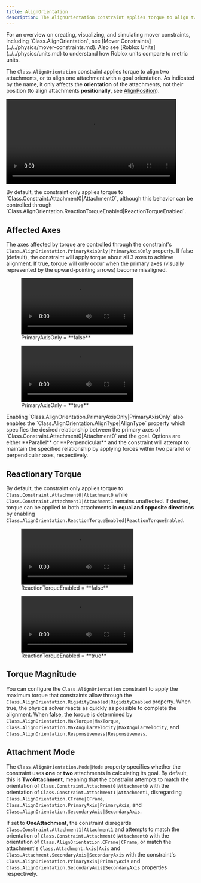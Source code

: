 ```yaml
---
title: AlignOrientation
description: The AlignOrientation constraint applies torque to align two attachments, or to align one attachment with a goal orientation.
---
```


<Alert severity="info">
For an overview on creating, visualizing, and simulating mover constraints, including `Class.AlignOrientation`, see [Mover Constraints](../../physics/mover-constraints.md). Also see [Roblox&nbsp;Units](../../physics/units.md) to understand how Roblox units compare to metric units.
</Alert>

The `Class.AlignOrientation` constraint applies torque to align two attachments, or to align one attachment with a goal orientation. As indicated by the name, it only affects the **orientation** of the attachments, not their position (to align attachments **positionally**, see [AlignPosition](../../physics/constraints/align-position.md)).

<video controls src="../../assets/physics/constraints/AlignOrientation-Demo.mp4" width="90%" alt="Demo video of AlignOrientation constraint"></video>

<Alert severity="warning">
By default, the constraint only applies torque to `Class.Constraint.Attachment0|Attachment0`, although this behavior can be controlled through `Class.AlignOrientation.ReactionTorqueEnabled|ReactionTorqueEnabled`.
</Alert>

## Affected Axes

The axes affected by torque are controlled through the constraint's `Class.AlignOrientation.PrimaryAxisOnly|PrimaryAxisOnly` property. If false (default), the constraint will apply torque about all 3&nbsp;axes to achieve alignment. If true, torque will only occur when the primary axes (visually represented by the upward-pointing arrows) become misaligned.

<GridContainer numColumns="2">
  <figure>
    <video controls src="../../assets/physics/constraints/AlignOrientation-PrimaryAxisOnly-False.mp4" alt="Video showing PrimaryAxisOnly set to false"></video>
    <figcaption>PrimaryAxisOnly = **false**</figcaption>
  </figure>
  <figure>
    <video controls src="../../assets/physics/constraints/AlignOrientation-PrimaryAxisOnly-True.mp4" alt="Video showing PrimaryAxisOnly set to true"></video>
    <figcaption>PrimaryAxisOnly = **true**</figcaption>
  </figure>
</GridContainer>

<Alert severity="info">
Enabling `Class.AlignOrientation.PrimaryAxisOnly|PrimaryAxisOnly` also enables the `Class.AlignOrientation.AlignType|AlignType` property which specifies the desired relationship between the primary axes of `Class.Constraint.Attachment0|Attachment0` and the goal. Options are either **Parallel** or **Perpendicular** and the constraint will attempt to maintain the specified relationship by applying forces within two parallel or perpendicular axes, respectively.
</Alert>

## Reactionary Torque

By default, the constraint only applies torque to `Class.Constraint.Attachment0|Attachment0` while `Class.Constraint.Attachment1|Attachment1` remains unaffected. If desired, torque can be applied to both attachments in **equal and opposite directions** by enabling `Class.AlignOrientation.ReactionTorqueEnabled|ReactionTorqueEnabled`.

<GridContainer numColumns="2">
  <figure>
    <video controls src="../../assets/physics/constraints/AlignOrientation-ReactionTorqueEnabled-False.mp4" alt="Video showing ReactionTorqueEnabled set to false"></video>
    <figcaption>ReactionTorqueEnabled = **false**</figcaption>
  </figure>
  <figure>
    <video controls src="../../assets/physics/constraints/AlignOrientation-ReactionTorqueEnabled-True.mp4" alt="Video showing ReactionTorqueEnabled set to true"></video>
    <figcaption>ReactionTorqueEnabled = **true**</figcaption>
  </figure>
</GridContainer>

## Torque Magnitude

You can configure the `Class.AlignOrientation` constraint to apply the maximum torque that constraints allow through the `Class.AlignOrientation.RigidityEnabled|RigidityEnabled` property. When true, the physics solver reacts as quickly as possible to complete the alignment. When false, the torque is determined by `Class.AlignOrientation.MaxTorque|MaxTorque`, `Class.AlignOrientation.MaxAngularVelocity|MaxAngularVelocity`, and `Class.AlignOrientation.Responsiveness|Responsiveness`.

## Attachment Mode

The `Class.AlignOrientation.Mode|Mode` property specifies whether the constraint uses **one** or **two** attachments in calculating its goal. By default, this is **TwoAttachment**, meaning that the constraint attempts to match the orientation of `Class.Constraint.Attachment0|Attachment0` with the orientation of `Class.Constraint.Attachment1|Attachment1`, disregarding `Class.AlignOrientation.CFrame|CFrame`, `Class.AlignOrientation.PrimaryAxis|PrimaryAxis`, and `Class.AlignOrientation.SecondaryAxis|SecondaryAxis`.

If set to **OneAttachment**, the constraint disregards `Class.Constraint.Attachment1|Attachment1` and attempts to match the orientation of `Class.Constraint.Attachment0|Attachment0` with the orientation of `Class.AlignOrientation.CFrame|CFrame`, or match the attachment's `Class.Attachment.Axis|Axis` and `Class.Attachment.SecondaryAxis|SecondaryAxis` with the constraint's `Class.AlignOrientation.PrimaryAxis|PrimaryAxis` and `Class.AlignOrientation.SecondaryAxis|SecondaryAxis` properties respectively.
